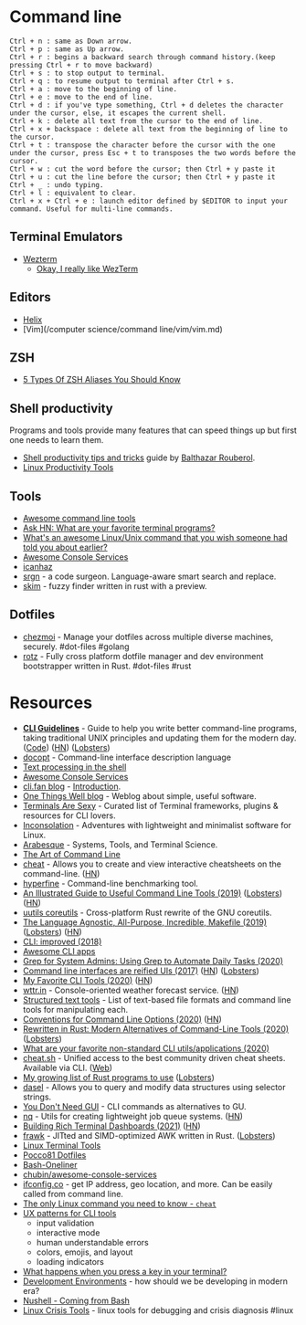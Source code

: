 # Command line

```
Ctrl + n : same as Down arrow.
Ctrl + p : same as Up arrow.
Ctrl + r : begins a backward search through command history.(keep pressing Ctrl + r to move backward)
Ctrl + s : to stop output to terminal.
Ctrl + q : to resume output to terminal after Ctrl + s.
Ctrl + a : move to the beginning of line.
Ctrl + e : move to the end of line.
Ctrl + d : if you've type something, Ctrl + d deletes the character under the cursor, else, it escapes the current shell.
Ctrl + k : delete all text from the cursor to the end of line.
Ctrl + x + backspace : delete all text from the beginning of line to the cursor.
Ctrl + t : transpose the character before the cursor with the one under the cursor, press Esc + t to transposes the two words before the cursor.
Ctrl + w : cut the word before the cursor; then Ctrl + y paste it
Ctrl + u : cut the line before the cursor; then Ctrl + y paste it
Ctrl + _ : undo typing.
Ctrl + l : equivalent to clear.
Ctrl + x + Ctrl + e : launch editor defined by $EDITOR to input your command. Useful for multi-line commands.
```

## Terminal Emulators

- [Wezterm](https://wezfurlong.org/wezterm/index.html)
  - [Okay, I really like WezTerm](https://alexplescan.com/posts/2024/08/10/wezterm/)

## Editors

- [Helix](https://github.com/helix-editor/helix)
- [Vim](/computer science/command line/vim/vim.md)

## ZSH

- [5 Types Of ZSH Aliases You Should Know](https://thorsten-hans.com/5-types-of-zsh-aliases)

## Shell productivity

Programs and tools provide many features that can speed things up but first one needs to learn them.

- [Shell productivity tips and tricks](https://blog.balthazar-rouberol.com/shell-productivity-tips-and-tricks.html) guide by [Balthazar Rouberol](https://blog.balthazar-rouberol.com/).
- [Linux Productivity Tools](https://www.usenix.org/sites/default/files/conference/protected-files/lisa19_maheshwari.pdf)

## Tools

- [Awesome command line tools](https://github.com/learn-anything/command-line-tools)
- [Ask HN: What are your favorite terminal programs?](https://news.ycombinator.com/item?id=17011227)
- [What's an awesome Linux/Unix command that you wish someone had told you about earlier?](https://twitter.com/b0rk/status/993165679833567233)
- [Awesome Console Services](https://github.com/chubin/awesome-console-services)
- [icanhaz](https://major.io/icanhazip-com-faq/)
- [srgn](https://github.com/alexpovel/srgn) - a code surgeon. Language-aware smart search and replace.
- [skim](https://github.com/skim-rs/skim) - fuzzy finder written in rust with a preview.

## Dotfiles

- [chezmoi](https://github.com/twpayne/chezmoi) - Manage your dotfiles across multiple diverse machines, securely. #dot-files #golang
- [rotz](https://github.com/volllly/rotz) - Fully cross platform dotfile manager and dev environment bootstrapper written in Rust. #dot-files #rust

# Resources

- [**CLI Guidelines**](https://clig.dev/) - Guide to help you write better command-line programs, taking traditional UNIX principles and updating them for the modern day. ([Code](https://github.com/cli-guidelines/cli-guidelines)) ([HN](https://news.ycombinator.com/item?id=25304257)) ([Lobsters](https://lobste.rs/s/bsgtju/cli_guidelines))
- [docopt](http://docopt.org/) - Command-line interface description language
- [Text processing in the shell](https://blog.balthazar-rouberol.com/text-processing-in-the-shell)
- [Awesome Console Services](https://github.com/chubin/awesome-console-services)
- [cli.fan blog](https://cli.fan/posts/introduction/) - [Introduction](https://cli.fan/posts/introduction/).
- [One Things Well blog](https://onethingwell.org/) - Weblog about simple, useful software.
- [Terminals Are Sexy](https://terminalsare.sexy/) - Curated list of Terminal frameworks, plugins & resources for CLI lovers.
- [Inconsolation](https://inconsolation.wordpress.com/) - Adventures with lightweight and minimalist software for Linux.
- [Arabesque](https://sanctum.geek.nz/arabesque/) - Systems, Tools, and Terminal Science.
- [The Art of Command Line](https://github.com/jlevy/the-art-of-command-line)
- [cheat](https://github.com/cheat/cheat) - Allows you to create and view interactive cheatsheets on the command-line. ([HN](https://news.ycombinator.com/item?id=24195122))
- [hyperfine](https://github.com/sharkdp/hyperfine) - Command-line benchmarking tool.
- [An Illustrated Guide to Useful Command Line Tools (2019)](https://www.wezm.net/technical/2019/10/useful-command-line-tools/) ([Lobsters](https://lobste.rs/s/pven1z/illustrated_guide_some_useful_command)) ([HN](https://news.ycombinator.com/item?id=21363121))
- [uutils coreutils](https://github.com/uutils/coreutils) - Cross-platform Rust rewrite of the GNU coreutils.
- [The Language Agnostic, All-Purpose, Incredible, Makefile (2019)](https://blog.mindlessness.life/makefile/2019/11/17/the-language-agnostic-all-purpose-incredible-makefile.html) ([Lobsters](https://lobste.rs/s/ots6gm/language_agnostic_all_purpose)) ([HN](https://news.ycombinator.com/item?id=21566530))
- [CLI: improved (2018)](https://remysharp.com/2018/08/23/cli-improved)
- [Awesome CLI apps](https://github.com/agarrharr/awesome-cli-apps)
- [Grep for System Admins: Using Grep to Automate Daily Tasks (2020)](https://developer.okta.com/blog/2020/05/06/grep-for-system-admins)
- [Command line interfaces are reified UIs (2017)](https://www.expressionsofchange.org/reification-of-interaction/) ([HN](https://news.ycombinator.com/item?id=15619796)) ([Lobsters](https://lobste.rs/s/sjtxdi/clis_are_reified_uis))
- [My Favorite CLI Tools (2020)](https://switowski.com/blog/favorite-cli-tools) ([HN](https://news.ycombinator.com/item?id=23603906))
- [wttr.in](https://github.com/chubin/wttr.in) - Console-oriented weather forecast service. ([HN](https://news.ycombinator.com/item?id=23646953))
- [Structured text tools](https://github.com/dbohdan/structured-text-tools) - List of text-based file formats and command line tools for manipulating each.
- [Conventions for Command Line Options (2020)](https://nullprogram.com/blog/2020/08/01/) ([HN](https://news.ycombinator.com/item?id=24020952))
- [Rewritten in Rust: Modern Alternatives of Command-Line Tools (2020)](https://zaiste.net/posts/shell-commands-rust/) ([Lobsters](https://lobste.rs/s/2mxwdm/rewritten_rust_modern_alternatives))
- [What are your favorite non-standard CLI utils/applications (2020)](https://lobste.rs/s/eprvjp/what_are_your_favorite_non_standard_cli)
- [cheat.sh](https://github.com/chubin/cheat.sh) - Unified access to the best community driven cheat sheets. Available via CLI. ([Web](https://cheat.sh/))
- [My growing list of Rust programs to use](https://gist.github.com/Phate6660/76779693f654d48c5c410be658c53f02) ([Lobsters](https://lobste.rs/s/ltd2be/my_growing_list_rust_programs_use))
- [dasel](https://github.com/TomWright/dasel) - Allows you to query and modify data structures using selector strings.
- [You Don't Need GUI](https://github.com/you-dont-need/You-Dont-Need-GUI) - CLI commands as alternatives to GU.
- [nq](https://github.com/leahneukirchen/nq) - Utils for creating lightweight job queue systems. ([HN](https://news.ycombinator.com/item?id=25920517))
- [Building Rich Terminal Dashboards (2021)](https://www.willmcgugan.com/blog/tech/post/building-rich-terminal-dashboards/) ([HN](https://news.ycombinator.com/item?id=26149488))
- [frawk](https://github.com/ezrosent/frawk) - JITted and SIMD-optimized AWK written in Rust. ([Lobsters](https://lobste.rs/s/bdzlsu/frawk_jitted_simd_optimized_awk_written))
- [Linux Terminal Tools](https://ketancmaheshwari.github.io/pdfs/LPT_LISA.pdf)
- [Pocco81 Dotfiles](https://github.com/Pocco81/TheSupercalifragilisticexpialidociousDots)
- [Bash-Oneliner](https://github.com/onceupon/Bash-Oneliner)
- [chubin/awesome-console-services](https://github.com/chubin/awesome-console-services)
- [ifconfig.co](https://ifconfig.co) - get IP address, geo location, and more. Can be easily called from command line.
- [The only Linux command you need to know - `cheat`](https://opensource.com/article/22/6/linux-cheat-command)
- [UX patterns for CLI tools](https://lucasfcosta.com/2022/06/01/ux-patterns-cli-tools.html)
  - input validation
  - interactive mode
  - human understandable errors
  - colors, emojis, and layout
  - loading indicators
- [What happens when you press a key in your terminal?](https://jvns.ca/blog/2022/07/20/pseudoterminals/)
- [Development Environments](https://phaazon.net/blog/development-environments) - how should we be developing in modern era?
- [Nushell - Coming from Bash](https://www.nushell.sh/book/coming_from_bash.html)
- [Linux Crisis Tools](https://www.brendangregg.com/blog/2024-03-24/linux-crisis-tools.html) - linux tools for debugging and crisis diagnosis #linux
